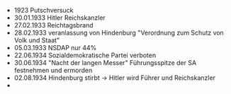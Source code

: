 - 1923 Putschversuck
- 30.01.1933 Hitler Reichskanzler
- 27.02.1933 Reichtagsbrand
- 28.02.1933 veranlassung von Hindenburg "Verordnung zum Schutz von Volk und Staat"
- 05.03.1933 NSDAP nur 44% 
- 22.06.1934 Sozialdemokratische Partei verboten
- 30.06.1934 "Nacht der langen Messer" Führungsspitze der SA festnehmen und ermorden
- 02.08.1934 Hindenburg stirbt -> Hitler wird Führer und Reichskanzler
- 